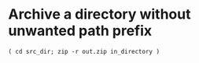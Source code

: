 # Archive a directory without unwanted path prefix

    ( cd src_dir; zip -r out.zip in_directory )
